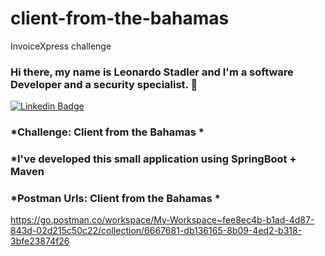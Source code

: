 # client-from-the-bahamas
InvoiceXpress challenge

### Hi there, my name is Leonardo Stadler and I'm a software Developer and a security specialist. 👋

[![Linkedin Badge](https://img.shields.io/badge/-Leonardo%20Paulo-18186f?style=flat-square&logo=Linkedin&logoColor=white&link=https://www.linkedin.com/in/leonardostadler/)](https://www.linkedin.com/in/leonardostadler/) 


### *Challenge: Client from the Bahamas *

### *I've developed this small application using SpringBoot + Maven 

### *Postman Urls: Client from the Bahamas *
https://go.postman.co/workspace/My-Workspace~fee8ec4b-b1ad-4d87-843d-02d215c50c22/collection/6667681-db136165-8b09-4ed2-b318-3bfe23874f26